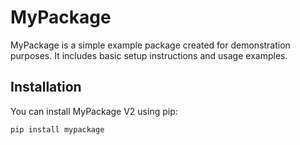 # MyPackage
MyPackage is a simple example package created for demonstration purposes. It includes basic setup instructions and usage examples.
## Installation
You can install MyPackage V2 using pip:
```bash
pip install mypackage
